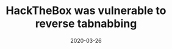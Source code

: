 ---
date: '2020-03-26'
title: 'HackTheBox was vulnerable to reverse tabnabbing'
github: ''
external: 'https://blog.0xprashant.in/posts/htb-bug/'
tech:
  - Hackthebox Bug Killer Badge
showInProjects: true
cover: './images/htb-bug.png'
---